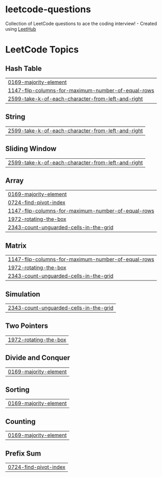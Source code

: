 # leetcode-questions
Collection of LeetCode questions to ace the coding interview! - Created using [LeetHub](https://github.com/QasimWani/LeetHub)

<!---LeetCode Topics Start-->
# LeetCode Topics
## Hash Table
|  |
| ------- |
| [0169-majority-element](https://github.com/Dhruvgoyalll/leetcode-questions/tree/master/0169-majority-element) |
| [1147-flip-columns-for-maximum-number-of-equal-rows](https://github.com/Dhruvgoyalll/leetcode-questions/tree/master/1147-flip-columns-for-maximum-number-of-equal-rows) |
| [2599-take-k-of-each-character-from-left-and-right](https://github.com/Dhruvgoyalll/leetcode-questions/tree/master/2599-take-k-of-each-character-from-left-and-right) |
## String
|  |
| ------- |
| [2599-take-k-of-each-character-from-left-and-right](https://github.com/Dhruvgoyalll/leetcode-questions/tree/master/2599-take-k-of-each-character-from-left-and-right) |
## Sliding Window
|  |
| ------- |
| [2599-take-k-of-each-character-from-left-and-right](https://github.com/Dhruvgoyalll/leetcode-questions/tree/master/2599-take-k-of-each-character-from-left-and-right) |
## Array
|  |
| ------- |
| [0169-majority-element](https://github.com/Dhruvgoyalll/leetcode-questions/tree/master/0169-majority-element) |
| [0724-find-pivot-index](https://github.com/Dhruvgoyalll/leetcode-questions/tree/master/0724-find-pivot-index) |
| [1147-flip-columns-for-maximum-number-of-equal-rows](https://github.com/Dhruvgoyalll/leetcode-questions/tree/master/1147-flip-columns-for-maximum-number-of-equal-rows) |
| [1972-rotating-the-box](https://github.com/Dhruvgoyalll/leetcode-questions/tree/master/1972-rotating-the-box) |
| [2343-count-unguarded-cells-in-the-grid](https://github.com/Dhruvgoyalll/leetcode-questions/tree/master/2343-count-unguarded-cells-in-the-grid) |
## Matrix
|  |
| ------- |
| [1147-flip-columns-for-maximum-number-of-equal-rows](https://github.com/Dhruvgoyalll/leetcode-questions/tree/master/1147-flip-columns-for-maximum-number-of-equal-rows) |
| [1972-rotating-the-box](https://github.com/Dhruvgoyalll/leetcode-questions/tree/master/1972-rotating-the-box) |
| [2343-count-unguarded-cells-in-the-grid](https://github.com/Dhruvgoyalll/leetcode-questions/tree/master/2343-count-unguarded-cells-in-the-grid) |
## Simulation
|  |
| ------- |
| [2343-count-unguarded-cells-in-the-grid](https://github.com/Dhruvgoyalll/leetcode-questions/tree/master/2343-count-unguarded-cells-in-the-grid) |
## Two Pointers
|  |
| ------- |
| [1972-rotating-the-box](https://github.com/Dhruvgoyalll/leetcode-questions/tree/master/1972-rotating-the-box) |
## Divide and Conquer
|  |
| ------- |
| [0169-majority-element](https://github.com/Dhruvgoyalll/leetcode-questions/tree/master/0169-majority-element) |
## Sorting
|  |
| ------- |
| [0169-majority-element](https://github.com/Dhruvgoyalll/leetcode-questions/tree/master/0169-majority-element) |
## Counting
|  |
| ------- |
| [0169-majority-element](https://github.com/Dhruvgoyalll/leetcode-questions/tree/master/0169-majority-element) |
## Prefix Sum
|  |
| ------- |
| [0724-find-pivot-index](https://github.com/Dhruvgoyalll/leetcode-questions/tree/master/0724-find-pivot-index) |
<!---LeetCode Topics End-->